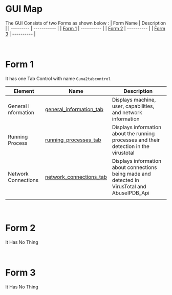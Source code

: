 # GUI Map
The GUI Consists of two Forms as shown below :
| Form Name | Description |
| --------- | ----------- |
| [Form 1](https://github.com/Ahmed-AL-Maghraby/LIR-Project-Logic-And-Code-Map/tree/main/GUI#form-1) | ---------- |
| [Form 2](https://github.com/Ahmed-AL-Maghraby/LIR-Project-Logic-And-Code-Map/tree/main/GUI#form-2) | ---------- | 
| [Form 3](https://github.com/Ahmed-AL-Maghraby/LIR-Project-Logic-And-Code-Map/tree/main/GUI#form-3) | ---------- | 

<br> 

# Form 1

It has one Tab Control with name ``Guna2tabcontrol``

| Element | Name | Description | 
| -------------------- | -------------------- | -------------------- |
| General I nformation | [general_information_tab](https://github.com/Ahmed-AL-Maghraby/LIR-Project-Logic-And-Code-Map/tree/main/GUI/General%20Information%20Tab) | Displays machine, user, capabilities, and network information |
| Running Process | [running_processes_tab](https://github.com/Ahmed-AL-Maghraby/LIR-Project-Logic-And-Code-Map/tree/main/GUI/Running%20Processes%20Tab) | Displays information about the running processes and their detection in the virustotal |
| Network Connections | [network_connections_tab](https://github.com/Ahmed-AL-Maghraby/LIR-Project-Logic-And-Code-Map/tree/main/GUI/Network%20Connections%20Tab) | Displays information about connections being made and detected in VirusTotal and AbuseIPDB_Api |
|  | [](  ) |                    | --- |


<br>

# Form 2
It Has No Thing







<br>

# Form 3
It Has No Thing
















